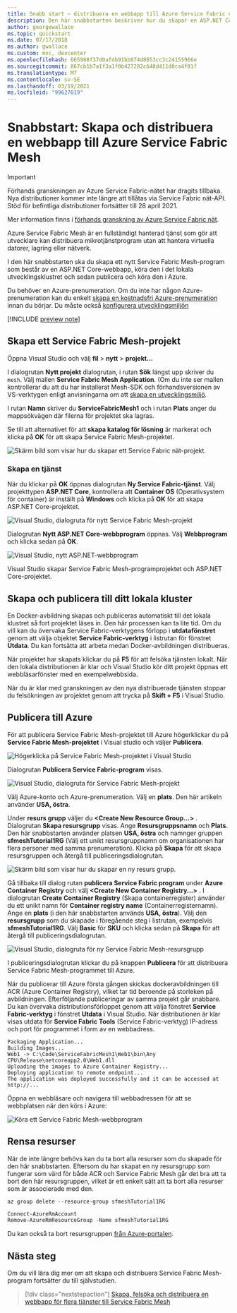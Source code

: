 ```yaml
---
title: Snabb start – distribuera en webbapp till Azure Service Fabric nät
description: Den här snabbstarten beskriver hur du skapar en ASP.NET Core-webbplats och publicerar den till Azure Service Fabric Mesh med hjälp av Visual Studio.
author: georgewallace
ms.topic: quickstart
ms.date: 07/17/2018
ms.author: gwallace
ms.custom: mvc, devcenter
ms.openlocfilehash: 665988f37d0afdb91bb074d8653cc3c24155966e
ms.sourcegitcommit: 867cb1b7a1f3a1f0b427282c648d411d0ca4f81f
ms.translationtype: MT
ms.contentlocale: sv-SE
ms.lasthandoff: 03/19/2021
ms.locfileid: "99627019"
---
```

# <a name="quickstart-create-and-deploy-a-web-app-to-azure-service-fabric-mesh"></a>Snabbstart: Skapa och distribuera en webbapp till Azure Service Fabric Mesh

> [!IMPORTANT]
> Förhands granskningen av Azure Service Fabric-nätet har dragits tillbaka. Nya distributioner kommer inte längre att tillåtas via Service Fabric nät-API. Stöd för befintliga distributioner fortsätter till 28 april 2021.
> 
> Mer information finns i [förhands granskning av Azure Service Fabric nät](https://azure.microsoft.com/updates/azure-service-fabric-mesh-preview-retirement/).

Azure Service Fabric Mesh är en fullständigt hanterad tjänst som gör att utvecklare kan distribuera mikrotjänstprogram utan att hantera virtuella datorer, lagring eller nätverk.

I den här snabbstarten ska du skapa ett nytt Service Fabric Mesh-program som består av en ASP.NET Core-webbapp, köra den i det lokala utvecklingsklustret och sedan publicera och köra den i Azure.

Du behöver en Azure-prenumeration. Om du inte har någon Azure-prenumeration kan du enkelt [skapa en kostnadsfri Azure-prenumeration](https://azure.microsoft.com/free/) innan du börjar. Du måste också [konfigurera utvecklingsmiljön](service-fabric-mesh-howto-setup-developer-environment-sdk.md)

[!INCLUDE [preview note](./includes/include-preview-note.md)]

## <a name="create-a-service-fabric-mesh-project"></a>Skapa ett Service Fabric Mesh-projekt

Öppna Visual Studio och välj **fil**  >  **nytt**  >  **projekt...**

I dialogrutan **Nytt projekt** dialogrutan, i rutan **Sök** längst upp skriver du `mesh`. Välj mallen **Service Fabric Mesh Application**. (Om du inte ser mallen kontrollerar du att du har installerat Mesh-SDK och förhandsversionen av VS-verktygen enligt anvisningarna om att [skapa en utvecklingsmiljö](service-fabric-mesh-howto-setup-developer-environment-sdk.md). 

I rutan **Namn** skriver du **ServiceFabricMesh1** och i rutan **Plats** anger du mappsökvägen där filerna för projektet ska lagras.

Se till att alternativet för att **skapa katalog för lösning** är markerat och klicka på **OK** för att skapa Service Fabric Mesh-projektet.

![Skärm bild som visar hur du skapar ett Service Fabric nät-projekt.](media/service-fabric-mesh-quickstart-dotnet-core/visual-studio-new-project.png)

### <a name="create-a-service"></a>Skapa en tjänst

När du klickar på **OK** öppnas dialogrutan **Ny Service Fabric-tjänst**. Välj projekttypen **ASP.NET Core**, kontrollera att **Container OS** (Operativsystem för container) är inställt på **Windows** och klicka på **OK** för att skapa ASP.NET Core-projektet. 

![Visual Studio, dialogruta för nytt Service Fabric Mesh-projekt](media/service-fabric-mesh-quickstart-dotnet-core/visual-studio-new-service-fabric-service.png)

Dialogrutan **Nytt ASP.NET Core-webbprogram** öppnas. Välj **Webbprogram** och klicka sedan på **OK**.

![Visual Studio, nytt ASP.NET-webbprogram](media/service-fabric-mesh-quickstart-dotnet-core/visual-studio-new-aspnetcore-app.png)

Visual Studio skapar Service Fabric Mesh-programprojektet och ASP.NET Core-projektet.

## <a name="build-and-publish-to-your-local-cluster"></a>Skapa och publicera till ditt lokala kluster

En Docker-avbildning skapas och publiceras automatiskt till det lokala klustret så fort projektet läses in. Den här processen kan ta lite tid. Om du vill kan du övervaka Service Fabric-verktygens förlopp i **utdatafönstret** genom att välja objektet **Service Fabric-verktyg** i listrutan för fönstret **Utdata**. Du kan fortsätta att arbeta medan Docker-avbildningen distribueras.

När projektet har skapats klickar du på **F5** för att felsöka tjänsten lokalt. När den lokala distributionen är klar och Visual Studio kör ditt projekt öppnas ett webbläsarfönster med en exempelwebbsida.

När du är klar med granskningen av den nya distribuerade tjänsten stoppar du felsökningen av projektet genom att trycka på **Skift + F5** i Visual Studio.

## <a name="publish-to-azure"></a>Publicera till Azure

För att publicera Service Fabric Mesh-projektet till Azure högerklickar du på **Service Fabric Mesh-projektet** i Visual studio och väljer **Publicera**.

![Högerklicka på Service Fabric Mesh-projektet i Visual Studio](media/service-fabric-mesh-quickstart-dotnet-core/visual-studio-right-click-publish.png)

Dialogrutan **Publicera Service Fabric-program** visas.

![Visual Studio, dialogruta för Service Fabric Mesh-projekt](media/service-fabric-mesh-quickstart-dotnet-core/visual-studio-publish-dialog.png)

Välj Azure-konto och Azure-prenumeration. Välj en **plats**. Den här artikeln använder **USA, östra**.

Under **resurs grupp** väljer du **\<Create New Resource Group...>** . Dialogrutan **Skapa resursgrupp** visas. Ange **Resursgruppsnamn** och **Plats**.  Den här snabbstarten använder platsen **USA, östra** och namnger gruppen **sfmeshTutorial1RG** (Välj ett unikt resursgruppnamn om organisationen har flera personer med samma prenumeration).  Klicka på **Skapa** för att skapa resursgruppen och återgå till publiceringsdialogrutan.

![Skärm bild som visar hur du skapar en ny resurs grupp.](media/service-fabric-mesh-quickstart-dotnet-core/visual-studio-publish-new-resource-group-dialog.png)

Gå tillbaka till dialog rutan **publicera Service Fabric program** under **Azure Container Registry** och välj **\<Create New Container Registry...>** . I dialogrutan **Create Container Registry** (Skapa containerregister) använder du ett unikt namn för **Container registry name** (Containerregisternamn). Ange en **plats** (i den här snabbstarten används **USA, östra**). Välj den **resursgrupp** som du skapade i föregående steg i listrutan, exempelvis **sfmeshTutorial1RG**. Välj **Basic** för **SKU** och klicka sedan på **Skapa** för att återgå till publiceringsdialogrutan.

![Visual Studio, dialogruta för ny Service Fabric Mesh-resursgrupp](media/service-fabric-mesh-quickstart-dotnet-core/visual-studio-publish-new-container-registry-dialog.png)

I publiceringsdialogrutan klickar du på knappen **Publicera** för att distribuera Service Fabric Mesh-programmet till Azure.

När du publicerar till Azure första gången skickas dockeravbildningen till ACR (Azure Container Registry), vilket tar tid beroende på storleken på avbildningen. Efterföljande publiceringar av samma projekt går snabbare. Du kan övervaka distributionsförloppet genom att välja fönstret **Service Fabric-verktyg** i fönstret **Utdata** i Visual Studio. När distributionen är klar visas utdata för **Service Fabric Tools** (Service Fabric-verktyg) IP-adress och port för programmet i form av en webbadress.

```
Packaging Application...
Building Images...
Web1 -> C:\Code\ServiceFabricMesh1\Web1\bin\Any CPU\Release\netcoreapp2.0\Web1.dll
Uploading the images to Azure Container Registry...
Deploying application to remote endpoint...
The application was deployed successfully and it can be accessed at http://...
```

Öppna en webbläsare och navigera till webbadressen för att se webbplatsen när den körs i Azure:

![Köra ett Service Fabric Mesh-webbprogram](media/service-fabric-mesh-tutorial-deploy-dotnetcore/deployed-web-project.png)

## <a name="clean-up-resources"></a>Rensa resurser

När de inte längre behövs kan du ta bort alla resurser som du skapade för den här snabbstarten. Eftersom du har skapat en ny resursgrupp som fungerar som värd för både ACR och Service Fabric Mesh går det bra att ta bort den här resursgruppen, vilket är ett enkelt sätt att ta bort alla resurser som är associerade med den.

```azurecli
az group delete --resource-group sfmeshTutorial1RG
```

```powershell
Connect-AzureRmAccount
Remove-AzureRmResourceGroup -Name sfmeshTutorial1RG
```

Du kan också ta bort resursgruppen [från Azure-portalen](https://portal.azure.com).

## <a name="next-steps"></a>Nästa steg

Om du vill lära dig mer om att skapa och distribuera Service Fabric Mesh-program fortsätter du till självstudien.
> [!div class="nextstepaction"]
> [Skapa, felsöka och distribuera en webbapp för flera tjänster till Service Fabric Mesh](service-fabric-mesh-tutorial-create-dotnetcore.md)
